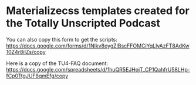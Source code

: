 # Materializecss templates created for the Totally Unscripted Podcast

You can also copy this form to get the scripts: https://docs.google.com/forms/d/1Nlkv8oygZlBscFFOMCiYqLlyAzFT8AdKw10Z4r8iIZs/copy

Here is a copy of the TU4-FAQ document: https://docs.google.com/spreadsheets/d/1huQR5EJHojT_CP1QahfrU58LHp-fCp0TtgJUF8qmEfg/copy
